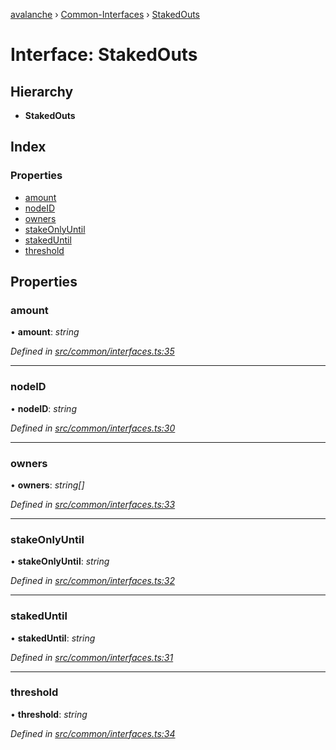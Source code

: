 [avalanche](../README.md) › [Common-Interfaces](../modules/common_interfaces.md) › [StakedOuts](common_interfaces.stakedouts.md)

# Interface: StakedOuts

## Hierarchy

* **StakedOuts**

## Index

### Properties

* [amount](common_interfaces.stakedouts.md#amount)
* [nodeID](common_interfaces.stakedouts.md#nodeid)
* [owners](common_interfaces.stakedouts.md#owners)
* [stakeOnlyUntil](common_interfaces.stakedouts.md#stakeonlyuntil)
* [stakedUntil](common_interfaces.stakedouts.md#stakeduntil)
* [threshold](common_interfaces.stakedouts.md#threshold)

## Properties

###  amount

• **amount**: *string*

*Defined in [src/common/interfaces.ts:35](https://github.com/ava-labs/avalanchejs/blob/ae78dee/src/common/interfaces.ts#L35)*

___

###  nodeID

• **nodeID**: *string*

*Defined in [src/common/interfaces.ts:30](https://github.com/ava-labs/avalanchejs/blob/ae78dee/src/common/interfaces.ts#L30)*

___

###  owners

• **owners**: *string[]*

*Defined in [src/common/interfaces.ts:33](https://github.com/ava-labs/avalanchejs/blob/ae78dee/src/common/interfaces.ts#L33)*

___

###  stakeOnlyUntil

• **stakeOnlyUntil**: *string*

*Defined in [src/common/interfaces.ts:32](https://github.com/ava-labs/avalanchejs/blob/ae78dee/src/common/interfaces.ts#L32)*

___

###  stakedUntil

• **stakedUntil**: *string*

*Defined in [src/common/interfaces.ts:31](https://github.com/ava-labs/avalanchejs/blob/ae78dee/src/common/interfaces.ts#L31)*

___

###  threshold

• **threshold**: *string*

*Defined in [src/common/interfaces.ts:34](https://github.com/ava-labs/avalanchejs/blob/ae78dee/src/common/interfaces.ts#L34)*
